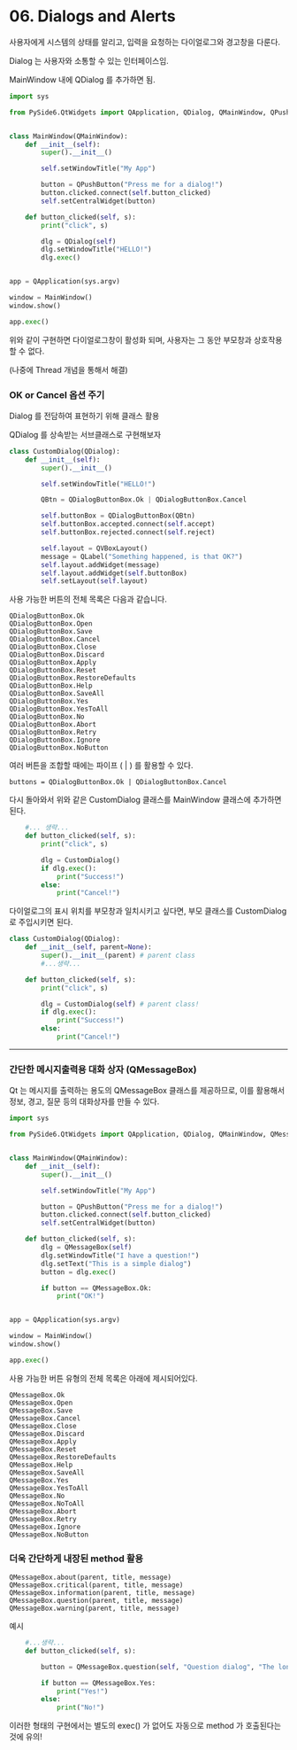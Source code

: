 # 06. Dialogs and Alerts

사용자에게 시스템의 상태를 알리고, 입력을 요청하는 다이얼로그와 경고창을 다룬다.

Dialog 는 사용자와 소통할 수 있는 인터페이스임. 

MainWindow 내에 QDialog 를 추가하면 됨.

```python
import sys

from PySide6.QtWidgets import QApplication, QDialog, QMainWindow, QPushButton


class MainWindow(QMainWindow):
    def __init__(self):
        super().__init__()

        self.setWindowTitle("My App")

        button = QPushButton("Press me for a dialog!")
        button.clicked.connect(self.button_clicked)
        self.setCentralWidget(button)

    def button_clicked(self, s):
        print("click", s)

        dlg = QDialog(self)
        dlg.setWindowTitle("HELLO!")
        dlg.exec()


app = QApplication(sys.argv)

window = MainWindow()
window.show()

app.exec()
```

위와 같이 구현하면 다이얼로그창이 활성화 되며, 사용자는 그 동안 부모창과 상호작용할 수 없다.

(나중에 Thread 개념을 통해서 해결)


### OK or Cancel 옵션 주기

Dialog 를 전담하여 표현하기 위해 클래스 활용

QDialog 를 상속받는 서브클래스로 구현해보자

```python
class CustomDialog(QDialog):
    def __init__(self):
        super().__init__()

        self.setWindowTitle("HELLO!")

        QBtn = QDialogButtonBox.Ok | QDialogButtonBox.Cancel

        self.buttonBox = QDialogButtonBox(QBtn)
        self.buttonBox.accepted.connect(self.accept)
        self.buttonBox.rejected.connect(self.reject)

        self.layout = QVBoxLayout()
        message = QLabel("Something happened, is that OK?")
        self.layout.addWidget(message)
        self.layout.addWidget(self.buttonBox)
        self.setLayout(self.layout)
```

사용 가능한 버튼의 전체 목록은 다음과 같습니다.

    QDialogButtonBox.Ok
    QDialogButtonBox.Open
    QDialogButtonBox.Save
    QDialogButtonBox.Cancel
    QDialogButtonBox.Close
    QDialogButtonBox.Discard
    QDialogButtonBox.Apply
    QDialogButtonBox.Reset
    QDialogButtonBox.RestoreDefaults
    QDialogButtonBox.Help
    QDialogButtonBox.SaveAll
    QDialogButtonBox.Yes
    QDialogButtonBox.YesToAll
    QDialogButtonBox.No
    QDialogButtonBox.Abort
    QDialogButtonBox.Retry
    QDialogButtonBox.Ignore
    QDialogButtonBox.NoButton

여러 버튼을 조합할 때에는 파이프 ( | )  를 활용할 수 있다.

`buttons = QDialogButtonBox.Ok | QDialogButtonBox.Cancel`

다시 돌아와서 위와 같은 CustomDialog 클래스를 MainWindow 클래스에 추가하면 된다.

```python
    #... 생략...
    def button_clicked(self, s):
        print("click", s)

        dlg = CustomDialog()
        if dlg.exec():
            print("Success!")
        else:
            print("Cancel!")
```

다이얼로그의 표시 위치를 부모창과 일치시키고 싶다면, 부모 클래스를 CustomDialog 로 주입시키면 된다.

```python
class CustomDialog(QDialog):
    def __init__(self, parent=None):
        super().__init__(parent) # parent class
        #...생략...
```

```python
    def button_clicked(self, s):
        print("click", s)

        dlg = CustomDialog(self) # parent class!
        if dlg.exec():
            print("Success!")
        else:
            print("Cancel!")
```

---
### 간단한 메시지출력용 대화 상자 (QMessageBox)

Qt 는 메시지를 출력하는 용도의 QMessageBox 클래스를 제공하므로, 이를 활용해서 정보, 경고, 질문 등의 대화상자를 만들 수 있다.

```python
import sys

from PySide6.QtWidgets import QApplication, QDialog, QMainWindow, QMessageBox, QPushButton


class MainWindow(QMainWindow):
    def __init__(self):
        super().__init__()

        self.setWindowTitle("My App")

        button = QPushButton("Press me for a dialog!")
        button.clicked.connect(self.button_clicked)
        self.setCentralWidget(button)

    def button_clicked(self, s):
        dlg = QMessageBox(self)
        dlg.setWindowTitle("I have a question!")
        dlg.setText("This is a simple dialog")
        button = dlg.exec()

        if button == QMessageBox.Ok:
            print("OK!")


app = QApplication(sys.argv)

window = MainWindow()
window.show()

app.exec()
```

사용 가능한 버튼 유형의 전체 목록은 아래에 제시되어있다.

    QMessageBox.Ok
    QMessageBox.Open
    QMessageBox.Save
    QMessageBox.Cancel
    QMessageBox.Close
    QMessageBox.Discard
    QMessageBox.Apply
    QMessageBox.Reset
    QMessageBox.RestoreDefaults
    QMessageBox.Help
    QMessageBox.SaveAll
    QMessageBox.Yes
    QMessageBox.YesToAll
    QMessageBox.No
    QMessageBox.NoToAll
    QMessageBox.Abort
    QMessageBox.Retry
    QMessageBox.Ignore
    QMessageBox.NoButton

### 더욱 간단하게 내장된 method 활용

    QMessageBox.about(parent, title, message)
    QMessageBox.critical(parent, title, message)
    QMessageBox.information(parent, title, message)
    QMessageBox.question(parent, title, message)
    QMessageBox.warning(parent, title, message)

예시

```python
    #...생략...
    def button_clicked(self, s):

        button = QMessageBox.question(self, "Question dialog", "The longer message")

        if button == QMessageBox.Yes:
            print("Yes!")
        else:
            print("No!")
```

이러한 형태의 구현에서는 별도의 exec() 가 없어도 자동으로 method 가 호출된다는 것에 유의!